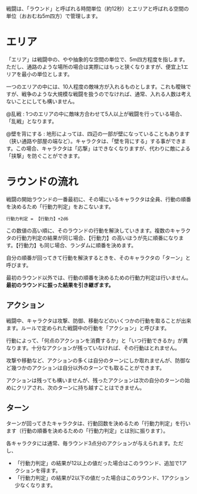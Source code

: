 戦闘は、「ラウンド」と呼ばれる時間単位（約12秒）とエリアと呼ばれる空間の単位（おおむね5m四方）で管理します。

# エリア

「エリア」は戦闘中の、やや抽象的な空間の単位で、5m四方程度を指します。ただし、通路のような場所の場合は実際にはもっと狭くなりますが、便宜上1エリアを最小の単位とします。

一つのエリアの中には、10人程度の敵味方が入れるものとします。これも曖昧ですが、戦争のような大規模な戦闘を扱うのでなければ、通常、入れる人数は考えないことにしても構いません。

@乱戦 : 1つのエリアの中に敵味方合わせて5人以上が戦闘を行っている場合、「乱戦」となります。

@壁を背にする : 地形によっては、四辺の一部が壁になっていることもあります（狭い通路や部屋の端など）。キャラクタは、「壁を背にする」する事ができます。この場合、キャラクタは「応撃」はできなくなりますが、代わりに敵による「挟撃」を防ぐことができます。


# ラウンドの流れ

戦闘の開始ラウンドの一番最初に、その場にいるキャラクタは全員、行動の順番を決めるため「行動力判定」をおこないます。

    行動力判定 = 【行動力】+2d6

この数値の高い順に、そのラウンドの行動を解決していきます。複数のキャラクタの行動力判定の結果が同じ場合、【行動力】の高いほうが先に順番になります。【行動力】も同じ場合、ランダムに順番を決めます。

自分の順番が回ってきて行動を解決するときを、そのキャラクタの「ターン」と呼びます。

最初のラウンド以外では、行動の順番を決めるための行動力判定は行いません。 __最初のラウンドに振った結果を引き継ぎます。__

## アクション

戦闘中、キャラクタは攻撃、防御、移動などのいくつかの行動を取ることが出来ます。ルールで定められた戦闘中の行動を「アクション」と呼びます。

行動によって、「何点のアクションを消費するか」と「いつ行動できるか」が異なります。十分なアクションが残っていなければ、その行動はとれません。

攻撃や移動など、アクションの多くは自分のターンにしか取れませんが、防御など幾つかのアクションは自分以外のターンでも取ることができます。

アクションは残っても構いませんが、残ったアクションは次の自分のターンの始めにクリアされ、次のターンに持ち越すことはできません。

## ターン

ターンが回ってきたキャラクタは、行動回数を決めるため「行動力判定」を行います（行動の順番を決めるための「行動力判定」とは別に振ります）。

各キャラクタには通常、毎ラウンド3点分のアクションが与えられます。ただし、

* 「行動力判定」の結果が12以上の値だった場合はこのラウンド、追加で1アクションを得ます。
* 「行動力判定」の結果が2以下の値だった場合はこのラウンド、1アクション少なくなります。
